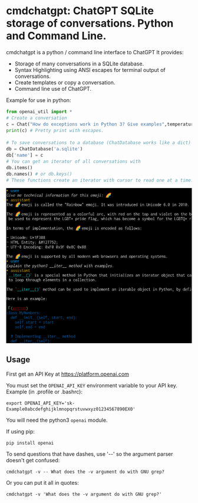 # cmdchatgpt: ChatGPT SQLite storage of conversations. Python and Command Line.

cmdchatgpt is a python / command line interface to ChatGPT
It provides:

 - Storage of many conversations in a SQLite database.
 - Syntax Highlighting using ANSI escapes for terminal output of conversations.
 - Create templates or copy a conversation.
 - Command line use of ChatGPT.

Example for use in python:

```python
from openai_util import *
# Create a conversation
c = Chat("How do exceptions work in Python 3? Give examples",temperature=.5)
print(c) # Pretty print with escapes.

# To save conversations to a database (ChatDatabase works like a dict)
db = ChatDatabase('a.sqlite')
db['name'] = c
# You can get an iterator of all conversations with
db.items()
db.names() # or db.keys()
# These functions create an iterator with cursor to read one at a time.
```

![Image of a conversation's terminal output](https://github.com/function2/cmdchatgpt/raw/assets/screenshot_2023-03-18.png)

## Usage

First get an API Key at https://platform.openai.com

You must set the `OPENAI_API_KEY` environment variable to your API key.
Example (in .profile or .bashrc):

```
export OPENAI_API_KEY='sk-Example0abcdefghijklmnopqrstuvwxyz01234567890EX0'
```

You will need the python3 `openai` module.

If using pip:

```
pip install openai
```

To send questions that have dashes, use '--' so the argument parser doesn't
get confused:

```
cmdchatgpt -v -- What does the -v argument do with GNU grep?
```

Or you can put it all in quotes:

```
cmdchatgpt -v 'What does the -v argument do with GNU grep?'
```
